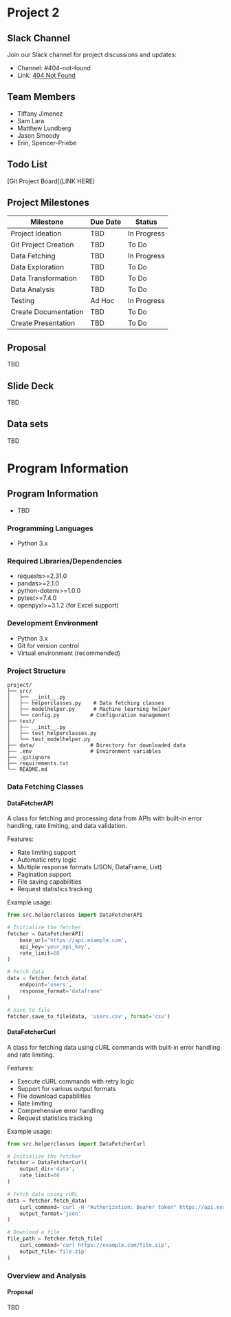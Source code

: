 # Project 2
## Slack Channel
Join our Slack channel for project discussions and updates:
- Channel: #404-not-found
- Link: [404 Not Found](https://aiptwestnovem-cki2893.slack.com/archives/C089LSTUQER)

## Team Members
- Tiffany Jimenez
- Sam Lara
- Matthew Lundberg
- Jason Smoody
- Erin, Spencer-Priebe 

## Todo List
[Git Project Board](LINK HERE)

## Project Milestones

| Milestone | Due Date | Status |
|----------|----------|----------|
| Project Ideation | TBD | In Progress |
| Git Project Creation | TBD | To Do |
| Data Fetching | TBD | In Progress |
| Data Exploration | TBD | To Do |
| Data Transformation | TBD | To Do |
| Data Analysis | TBD | To Do |
| Testing | Ad Hoc | In Progress |
| Create Documentation | TBD | To Do |
| Create Presentation | TBD | To Do |

## Proposal
TBD

## Slide Deck
TBD

## Data sets
TBD

# Program Information 
## Program Information
- TBD

### Programming Languages
- Python 3.x

### Required Libraries/Dependencies
- requests>=2.31.0
- pandas>=2.1.0
- python-dotenv>=1.0.0
- pytest>=7.4.0
- openpyxl>=3.1.2 (for Excel support)

### Development Environment
- Python 3.x
- Git for version control
- Virtual environment (recommended)

### Project Structure
```
project/
├── src/
│   ├── __init__.py
│   ├── helperclasses.py    # Data fetching classes
│   ├── modelhelper.py      # Machine learning helper
│   └── config.py          # Configuration management
├── test/
│   ├── __init__.py
│   ├── test_helperclasses.py
│   └── test_modelhelper.py
├── data/                  # Directory for downloaded data
├── .env                   # Environment variables
├── .gitignore
├── requirements.txt
└── README.md
```

### Data Fetching Classes

#### DataFetcherAPI
A class for fetching and processing data from APIs with built-in error handling, rate limiting, and data validation.

Features:
- Rate limiting support
- Automatic retry logic
- Multiple response formats (JSON, DataFrame, List)
- Pagination support
- File saving capabilities
- Request statistics tracking

Example usage:
```python
from src.helperclasses import DataFetcherAPI

# Initialize the fetcher
fetcher = DataFetcherAPI(
    base_url='https://api.example.com',
    api_key='your_api_key',
    rate_limit=60
)

# Fetch data
data = fetcher.fetch_data(
    endpoint='users',
    response_format='dataframe'
)

# Save to file
fetcher.save_to_file(data, 'users.csv', format='csv')
```

#### DataFetcherCurl
A class for fetching data using cURL commands with built-in error handling and rate limiting.

Features:
- Execute cURL commands with retry logic
- Support for various output formats
- File download capabilities
- Rate limiting
- Comprehensive error handling
- Request statistics tracking

Example usage:
```python
from src.helperclasses import DataFetcherCurl

# Initialize the fetcher
fetcher = DataFetcherCurl(
    output_dir='data',
    rate_limit=60
)

# Fetch data using cURL
data = fetcher.fetch_data(
    curl_command='curl -H "Authorization: Bearer token" https://api.example.com/data',
    output_format='json'
)

# Download a file
file_path = fetcher.fetch_file(
    curl_command='curl https://example.com/file.zip',
    output_file='file.zip'
)
```

### Overview and Analysis
#### Proposal
TBD

